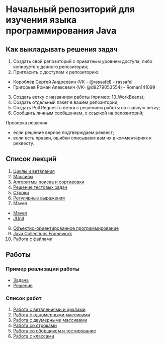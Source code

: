 # Начальный репозиторий для изучения языка программирования Java

## Как выкладывать решения задач

1. Создать свой репозиторий с приватным уровнем доступа, либо копируете с данного репозитория;
2. Пригласить с доступом к репозиторию:

- Короблёв Сергей Андреевич (VK - @rassafel) - rassafel
- Григорьев Роман Алексевич (VK- @d9279053554) - Roman141099

3. Создать ветку c названием работы (пример: 10_WorkBeans);
4. Создать отдельный пакет в вашем репозитории;
5. Создать Pull Request с ветки с решением работы на главную ветку;
6. Сообщить личным сообщением, с ссылкой на репозиторий;

Проверка решения:

- если решение верное подтверждаем реквест;
- если есть правки, ошибки описываем вам их в комментариях к реквесту.

## Список лекций

1. [Циклы и ветвления](basic-learn/src/main/java/ru/nshi/learn/lecture1)
2. [Массивы](basic-learn/src/main/java/ru/nshi/learn/lecture2)
3. [Алгоритмы поиска и сортировки](basic-learn/src/main/java/ru/nshi/learn/lecture3)
4. [Решение тестовых задач](basic-learn/src/main/java/ru/nshi/learn/lecture4)
5. [Строки](basic-learn/src/main/java/ru/nshi/learn/lecture5)
6. [Регулярные выражения](basic-learn/src/main/java/ru/nshi/learn/lecture6)
7. Maven:

- [Maven](lessons/maven.md)
- [JUnit](basic-learn/src/test/java/ru/nshi/learn/work0)

8. [Объектно-ориентированное программирование](basic-learn/src/main/java/ru/nshi/learn/lecture7)
9. [Java Collections Framework](basic-learn/src/test/java/ru/nshi/learn/lecture8)
9. [Работа с файлами](basic-learn/src/main/java/ru/nshi/learn/lecture9)

## Работы

### Пример реализации работы

- [Задача](tasks/0_WorkSetup.md)
- [Решение](basic-learn/src/main/java/ru/nshi/learn/work0)

### Список работ

1. [Работа с ветвлениями и циклами](tasks/1_WorkLuckyAndSimple.md)
2. [Работа с одномерными массивами](tasks/2_WorkArrays.md)
3. [Работа с двумерными массивами](tasks/3_WorkTwoDimArrays.md)
4. [Работа со строками](tasks/4_WorkStrings.md)
5. [Работа со сборщиком и тестирование](tasks/5_WorkMavenAndTests.md)
6. [Работа с классами](tasks/6_WorkOOP.md)
